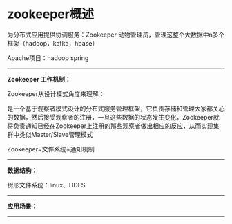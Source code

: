 # zookeeper概述

为分布式应用提供协调服务：Zookeeper 动物管理员，管理这整个大数据中n多个框架（hadoop，kafka，hbase）

Apache项目：hadoop  spring

------

**Zookeeper 工作机制：**

Zookeeper从设计模式角度来理解：

是一个基于观察者模式设计的分布式服务管理框架，它负责存储和管理大家都关心的数据，然后接受观察者的注册，一旦这些数据的状态发生变化，Zookeeper就将负责通知已经在Zookeeper上注册的那些观察者做出相应的反应，从而实现集群中类似Master/Slave管理模式



Zookeeper=文件系统+通知机制

------

**数据结构：**

树形文件系统：linux、HDFS



------

**应用场景：**



------


